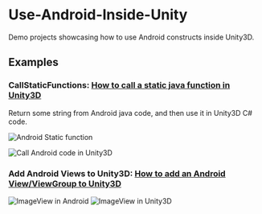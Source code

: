 # Use-Android-Inside-Unity
Demo projects showcasing how to use Android constructs inside Unity3D.

## Examples
### CallStaticFunctions: [How to call a static java function in Unity3D](https://xinyustudio.wordpress.com/2015/12/31/step-by-step-guide-for-developing-android-plugin-for-unity3d-i/)

Return some string from Android java code, and then use it in Unity3D C# code. 

![Android Static function](https://raw.githubusercontent.com/hkusoft/Use-Android-Inside-Unity/40b23c99680be55edd4599615a5f0c4033053fa7/Snapshots/android_static_func.png)

![Call Android code in Unity3D](https://raw.githubusercontent.com/hkusoft/Use-Android-Inside-Unity/40b23c99680be55edd4599615a5f0c4033053fa7/Snapshots/android_static_func_result.png)


### Add Android Views to Unity3D: [How to add an Android View/ViewGroup to Unity3D](https://xinyustudio.wordpress.com/2016/08/10/step-by-step-guide-for-developing-android-plugin-for-unity3d-ii/)

![ImageView in Android](https://github.com/hkusoft/Use-Android-Inside-Unity/blob/master/Snapshots/imageview_android.png)
![ImageView in Unity3D](https://github.com/hkusoft/Use-Android-Inside-Unity/blob/master/Snapshots/imageview_u3d.png)


